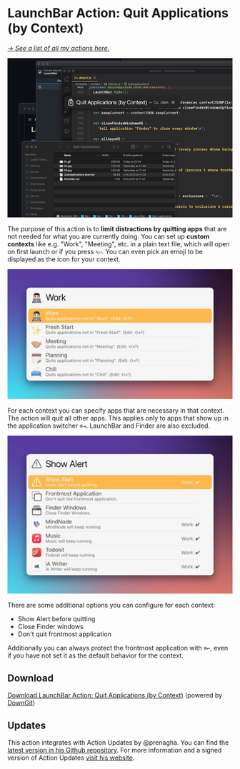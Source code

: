 # LaunchBar Action: Quit Applications (by Context)

*[→ See a list of all my actions here.](https://ptujec.github.io/launchbar)* 

<img src="01.gif" width="640"/> 

The purpose of this action is to **limit distractions by quitting apps** that are not needed for what you are currently doing. 
You can set up **custom contexts** like e.g. "Work", "Meeting", etc. in a plain text file, which will open on first launch or if you press `⌥⏎`. You can even pick an emoji to be displayed as the icon for your context. 

<img src="02.jpg" width="640"/>   

For each context you can specify apps that are necessary in that context. The action will quit all other apps. This applies only to apps that show up in the application switcher `⌘⇥`. LaunchBar and Finder are also excluded. 

<img src="03.jpg" width="640"/>   

There are some additional options you can configure for each context: 
- Show Alert before quitting
- Close Finder windows
- Don't quit frontmost application 

Additionally you can always protect the frontmost application with `⌘↩`, even if you have not set it as the default behavior for the context.

## Download

[Download LaunchBar Action: Quit Applications (by Context)](https://minhaskamal.github.io/DownGit/#/home?url=https://github.com/Ptujec/LaunchBar/tree/master/Quit-Applications) (powered by [DownGit](https://github.com/MinhasKamal/DownGit))

## Updates

This action integrates with Action Updates by @prenagha. You can find the [latest version in his Github repository](https://github.com/prenagha/launchbar). For more information and a signed version of Action Updates [visit his website](https://renaghan.com/launchbar/action-updates/).

